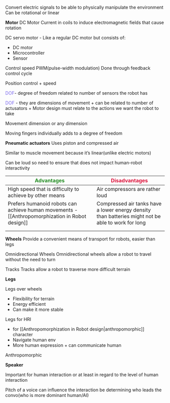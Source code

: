 Convert electric signals to be able to physically manipulate the environment
Can be rotational or linear 

**Motor**
DC Motor 
Current in coils to induce electromagnetic fields that cause rotation

DC servo motor - Like a regular DC motor but consists of:
- DC motor 
- Microcontroller
- Sensor 

Control speed PWM(pulse-width modulation)
Done through feedback control cycle

Position control + speed

<font color=7B68EE>DOF</font>- degree of freedom related to number of sensors the robot has 


<font color=7B68EE>DOF</font> - they are dimensions of movement + can be related to number of actusators + 
Motor design must relate to the actions we want the robot to take

Movement dimension or any dimension 

Moving fingers individually adds to a degree of freedom 


**Pneumatic actuators**
Uses piston and compressed air 

Similar to muscle movement because it’s linear(unlike electric motors)

Can be loud so need to ensure that does not impact human-robot interactivity

| <font color=228B22>Advantages</font>                                                           | <font color=DC143C>Disadvantages</font>                                                            |
| ---------------------------------------------------------------------------------------------- | -------------------------------------------------------------------------------------------------- |
| High speed that is difficulty to achieve by other means                                        | Air compressors are rather loud                                                                    |
| Prefers humanoid robots can achieve human movements - [[Anthropomorphization in Robot design]] | Compressed air tanks have a lower energy density than batteries might not be able to work for long |
|                                                                                                |                                                                                                    |
|                                                                                                |                                                                                                    |
**Wheels**
Provide a convenient means of transport for robots, easier than legs 

Omnidirectional Wheels 
Omnidirectional wheels allow a robot to travel without the need to turn 

Tracks 
Tracks allow a robot to traverse more difficult terrain

**Legs**

Legs over wheels 
- Flexibility for terrain 
- Energy efficient 
- Can make it more stable 

Legs for HRI 
- for [[Anthropomorphization in Robot design|anthropomorphic]] character
- Navigate human env
- More human expression + can communicate human 

Anthropomorphic 

**Speaker**

Important for human interaction or at least in regard to the level of human interaction 

Pitch of a voice can influence the interaction be determining who leads the convo(who is more dominant human/AI)

